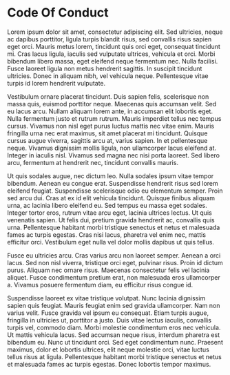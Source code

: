 # Code Of Conduct

Lorem ipsum dolor sit amet, consectetur adipiscing elit. Sed ultricies, neque ac dapibus porttitor, ligula turpis blandit risus, sed convallis risus sapien eget orci. Mauris metus lorem, tincidunt quis orci eget, consequat tincidunt mi. Cras lacus ligula, iaculis sed vulputate ultrices, vehicula et orci. Morbi bibendum libero massa, eget eleifend neque fermentum nec. Nulla facilisi. Fusce laoreet ligula non metus hendrerit sagittis. In suscipit tincidunt ultricies. Donec in aliquam nibh, vel vehicula neque. Pellentesque vitae turpis id lorem hendrerit vulputate.

Vestibulum ornare placerat tincidunt. Duis sapien felis, scelerisque non massa quis, euismod porttitor neque. Maecenas quis accumsan velit. Sed eu lacus arcu. Nullam aliquam lorem ante, in accumsan elit lobortis eget. Nulla fermentum justo et rutrum rutrum. Mauris imperdiet tellus nec tempus cursus. Vivamus non nisl eget purus luctus mattis nec vitae enim. Mauris fringilla urna nec erat maximus, sit amet placerat mi tincidunt. Quisque cursus augue viverra, sagittis arcu at, varius sapien. In et pellentesque neque. Vivamus dignissim mollis ligula, non ullamcorper lacus eleifend at. Integer in iaculis nisl. Vivamus sed magna nec nisi porta laoreet. Sed libero arcu, fermentum at hendrerit nec, tincidunt convallis mauris.

Ut quis sodales augue, nec dictum leo. Nulla sodales ipsum vitae tempor bibendum. Aenean eu congue erat. Suspendisse hendrerit risus sed lorem eleifend feugiat. Suspendisse scelerisque odio eu elementum semper. Proin sed arcu dui. Cras at ex id elit vehicula tincidunt. Quisque finibus aliquam urna, ac lacinia libero eleifend eu. Sed tempus eu massa eget sodales. Integer tortor eros, rutrum vitae arcu eget, lacinia ultrices lectus. Ut quis venenatis sapien. Ut felis dui, pretium gravida hendrerit ac, convallis quis urna. Pellentesque habitant morbi tristique senectus et netus et malesuada fames ac turpis egestas. Cras nisi lacus, pharetra vel enim nec, mattis efficitur orci. Vestibulum eget nulla vel dolor mollis dapibus ut quis tellus.

Fusce eu ultricies arcu. Cras varius arcu non laoreet semper. Aenean a orci lacus. Sed non nisl viverra, tristique orci eget, pulvinar risus. Proin id dictum purus. Aliquam nec ornare risus. Maecenas consectetur felis vel lacinia aliquet. Fusce condimentum pretium erat, non malesuada eros ullamcorper a. Vivamus posuere fermentum diam, eu efficitur risus congue id.

Suspendisse laoreet ex vitae tristique volutpat. Nunc lacinia dignissim sapien quis feugiat. Mauris feugiat enim sed gravida ullamcorper. Nam non varius velit. Fusce gravida vel ipsum eu consequat. Etiam turpis augue, fringilla in ultricies ut, porttitor a justo. Duis vitae lectus iaculis, convallis turpis vel, commodo diam. Morbi molestie condimentum eros nec vehicula. Ut mattis vehicula lacus. Sed accumsan neque risus, interdum pharetra est bibendum eu. Nunc ut tincidunt orci. Sed eget condimentum nunc. Praesent maximus, dolor et lobortis ultrices, elit neque molestie orci, vitae luctus tellus risus at ligula. Pellentesque habitant morbi tristique senectus et netus et malesuada fames ac turpis egestas. Donec lobortis tempor maximus.